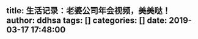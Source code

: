 title: 生活记录：老婆公司年会视频，美美哒！
author: ddhsa
tags: []
categories: []
date: 2019-03-17 17:48:00
---
<div id="dplayer-317-1"></div>
<script>
(function(){
    var player = new DPlayer({
        "container":document.getElementById("dplayer-317-1"),
        "preload":"no",
        "video":{
            "url":"http://pan.pidaye.top/?/01%E7%94%B5%E5%BD%B1/%E5%AE%9D%E8%B4%9D/%E5%B9%B4%E4%BC%9A%E8%A7%86%E9%A2%91/%E8%8A%B1%E7%B5%AE%E9%A2%84%E5%91%8A.mp4"
        },
        danmaku:{
            id:"lumo-1903-171",
            api:"https://api.diygod.me/dplayer/"
        }
    });
    window.dplayers||(window.dplayers=[]);
    window.dplayers.push(player);
})()
</script>

<div id="dplayer-317-2"></div>
<script>
(function(){
    var player = new DPlayer({
        "container":document.getElementById("dplayer-317-2"),
        "preload":"no",
        "video":{
            "url":"http://pan.pidaye.top/?/01%E7%94%B5%E5%BD%B1/%E5%AE%9D%E8%B4%9D/%E5%B9%B4%E4%BC%9A%E8%A7%86%E9%A2%91/%E8%81%94%E6%AC%A2%E4%BC%9A%E5%85%A8%E7%A8%8B.mp4"
        },
        danmaku:{
            id:"lumo-1903-172",
            api:"https://api.diygod.me/dplayer/"
        }
    });
    window.dplayers||(window.dplayers=[]);
    window.dplayers.push(player);
})()
</script>
